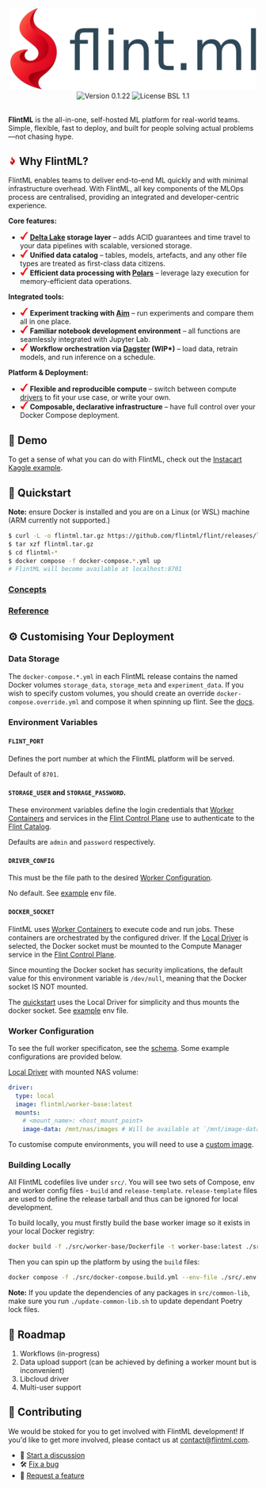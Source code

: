 <div align="center">
  <!-- Logo -->
  <img width="500px" src="docs/_assets/logo-text.png" alt="FlintML Logo Text" /><br/>

  <!-- Badges, all inside the same HTML block -->
  <img src="https://img.shields.io/badge/version-v0.1.22-cf051c" alt="Version 0.1.22" />
  <img src="https://img.shields.io/badge/license-BSL_1.1-blue" alt="License BSL 1.1" />

  </br>
</div>

<br>

**FlintML** is the all-in-one, self-hosted ML platform for real-world teams. Simple, flexible, fast to deploy, and built for people solving actual problems—not chasing hype.


## <img src="docs/_assets/logo.png" alt="FlintML Logo" width="17"/> Why FlintML?

FlintML enables teams to deliver end-to-end ML quickly and with minimal infrastructure overhead. With FlintML, all key components of the MLOps process are centralised, providing an integrated and developer-centric experience.

**Core features:**
- <img src="docs/_assets/red-check.png" width="16" alt="✔"> **[Delta Lake](https://github.com/delta-io/delta) storage layer** – adds ACID guarantees and time travel to your data pipelines with scalable, versioned storage.
- <img src="docs/_assets/red-check.png" width="16" alt="✔"> **Unified data catalog** – tables, models, artefacts, and any other file types are treated as first-class data citizens.
- <img src="docs/_assets/red-check.png" width="16" alt="✔"> **Efficient data processing with [Polars](https://github.com/pola-rs/polars)** – leverage lazy execution for memory-efficient data operations.

**Integrated tools:**
- <img src="docs/_assets/red-check.png" width="16" alt="✔"> **Experiment tracking with [Aim](https://github.com/aimhubio/aim)** – run experiments and compare them all in one place.
- <img src="docs/_assets/red-check.png" width="16" alt="✔"> **Familiar notebook development environment** – all functions are seamlessly integrated with Jupyter Lab.
- <img src="docs/_assets/red-check.png" width="16" alt="✔"> **Workflow orchestration via [Dagster](https://github.com/dagster-io/dagster) (WIP\*)** – load data, retrain models, and run inference on a schedule.

**Platform & Deployment:**
- <img src="docs/_assets/red-check.png" width="16" alt="✔"> **Flexible and reproducible compute** – switch between compute [drivers](docs/concepts.md#drivers) to fit your use case, or write your own.
- <img src="docs/_assets/red-check.png" width="16" alt="✔"> **Composable, declarative infrastructure** – have full control over your Docker Compose deployment.

## 🔎 Demo

To get a sense of what you can do with FlintML, check out the [Instacart Kaggle example](docs/example-instacart.md).

## 🚀 Quickstart

**Note:** ensure Docker is installed and you are on a Linux (or WSL) machine (ARM currently not supported.)

```bash
$ curl -L -o flintml.tar.gz https://github.com/flintml/flint/releases/latest/download/flintml.tar.gz
$ tar xzf flintml.tar.gz
$ cd flintml-*
$ docker compose -f docker-compose.*.yml up
# FlintML will become available at localhost:8701
```

### [Concepts](docs/concepts.md)
### [Reference](docs/reference.md)

## ⚙️ Customising Your Deployment

### Data Storage

The `docker-compose.*.yml` in each FlintML release contains the named Docker volumes `storage_data`, `storage_meta` and `experiment_data`. If you wish to specify custom volumes, you should create an override `docker-compose.override.yml` and compose it when spinning up flint. See the [docs](https://docs.docker.com/compose/how-tos/multiple-compose-files/merge/).

### Environment Variables

#### `FLINT_PORT`

Defines the port number at which the FlintML platform will be served.

Default of `8701`.

#### `STORAGE_USER` and `STORAGE_PASSWORD`.

These environment variables define the login credentials that [Worker Containers](docs/concepts.md#worker-containers) and services in the [Flint Control Plane](docs/concepts.md#flint-control-plane) use to authenticate to the [Flint Catalog](docs/concepts.md#flint-catalog).

Defaults are `admin` and `password` respectively.

#### `DRIVER_CONFIG`

This must be the file path to the desired [Worker Configuration](#worker-configuration).

No default. See [example](src/.env.example) env file.

#### `DOCKER_SOCKET`

FlintML uses [Worker Containers](docs/concepts.md#worker-containers) to execute code and run jobs. These containers are orchestrated by the configured driver. If the [Local Driver](docs/concepts.md#local-driver) is selected, the Docker socket must be mounted to the Compute Manager service in the [Flint Control Plane](docs/concepts.md#flint-control-plane).

Since mounting the Docker socket has security implications, the default value for this environment variable is `/dev/null`, meaning that the Docker socket IS NOT mounted.

The [quickstart](#quickstart) uses the Local Driver for simplicity and thus mounts the docker socket. See [example](src/.env.example) env file.

### Worker Configuration

To see the full worker specificaton, see the [schema](src/compute-manager/worker-config-schema.json). Some example configurations are provided below.

[Local Driver](docs/concepts.md#local-driver) with mounted NAS volume:

```yaml
driver:
  type: local
  image: flintml/worker-base:latest
  mounts:
    # <mount_name>: <host_mount_point>
    image-data: /mnt/nas/images # Will be available at `/mnt/image-data` inside worker container.
```

To customise compute environments, you will need to use a [custom image](docs/concepts.md#custom-images).

### Building Locally

All FlintML codefiles live under `src/`. You will see two sets of Compose, env and worker config files - `build` and `release-template`. `release-template` files are used to define the release tarball and thus can be ignored for local development. 

To build locally, you must firstly build the base worker image so it exists in your local Docker registry:

```bash
docker build -f ./src/worker-base/Dockerfile -t worker-base:latest ./src/
```

Then you can spin up the platform by using the `build` files:

```bash
docker compose -f ./src/docker-compose.build.yml --env-file ./src/.env.build up
```

**Note:** If you update the dependencies of any packages in `src/common-lib`, make sure you run `./update-common-lib.sh` to update dependant Poetry lock files.

## 🎯 Roadmap

1. Workflows (in-progress)
2. Data upload support (can be achieved by defining a worker mount but is inconvenient)
2. Libcloud driver
3. Multi-user support

## 🤝 Contributing

We would be stoked for you to get involved with FlintML development! If you'd like to get more involved, please contact us at contact@flintml.com.

- 💬 [Start a discussion](https://github.com/bosonstack/boson/discussions)
- 🛠️ [Fix a bug](https://github.com/bosonstack/boson/issues/new)
- 🧠 [Request a feature](https://github.com/bosonstack/boson/issues/new)